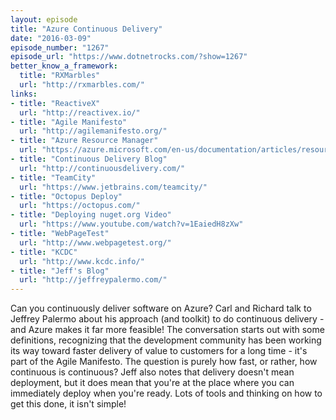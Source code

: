 ```yaml
---
layout: episode
title: "Azure Continuous Delivery"
date: "2016-03-09"
episode_number: "1267"
episode_url: "https://www.dotnetrocks.com/?show=1267"
better_know_a_framework:
  title: "RXMarbles"
  url: "http://rxmarbles.com/"
links:
- title: "ReactiveX"
  url: "http://reactivex.io/"
- title: "Agile Manifesto"
  url: "http://agilemanifesto.org/"
- title: "Azure Resource Manager"
  url: "https://azure.microsoft.com/en-us/documentation/articles/resource-group-overview/"
- title: "Continuous Delivery Blog"
  url: "http://continuousdelivery.com/"
- title: "TeamCity"
  url: "https://www.jetbrains.com/teamcity/"
- title: "Octopus Deploy"
  url: "https://octopus.com/"
- title: "Deploying nuget.org Video"
  url: "https://www.youtube.com/watch?v=1EaiedH8zXw"
- title: "WebPageTest"
  url: "http://www.webpagetest.org/"
- title: "KCDC"
  url: "http://www.kcdc.info/"
- title: "Jeff's Blog"
  url: "http://jeffreypalermo.com/"
---
```


Can you continuously deliver software on Azure? Carl and Richard talk to Jeffrey Palermo about his approach (and toolkit) to do continuous delivery - and Azure makes it far more feasible! The conversation starts out with some definitions, recognizing that the development community has been working its way toward faster delivery of value to customers for a long time - it's part of the Agile Manifesto. The question is purely how fast, or rather, how continuous is continuous? Jeff also notes that delivery doesn't mean deployment, but it does mean that you're at the place where you can immediately deploy when you're ready. Lots of tools and thinking on how to get this done, it isn't simple!
